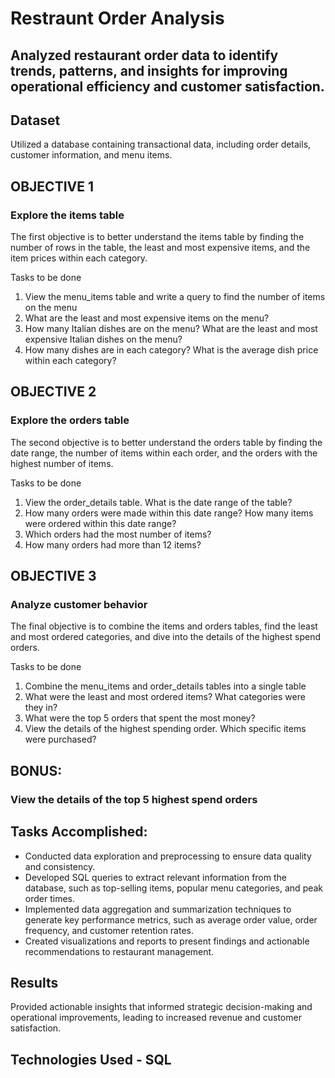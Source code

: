 # Restraunt Order Analysis

## Analyzed restaurant order data to identify trends, patterns, and insights for improving operational efficiency and customer satisfaction.

## Dataset
Utilized a database containing transactional data, including order details, customer information, and menu items.

## OBJECTIVE 1
### Explore the items table
The first objective is to better understand the items table by finding the number of rows in the table, the least and most expensive items, and the item prices within each category.

Tasks to be done
1. View the menu_items table and write a query to find the number of items on the menu
2. What are the least and most expensive items on the menu?
3. How many Italian dishes are on the menu? What are the least and most expensive Italian dishes on the menu?
4. How many dishes are in each category? What is the average dish price within each category?

## OBJECTIVE 2
### Explore the orders table
The second objective is to better understand the orders table by finding the date range, the number of items within each order, and the orders with the highest number of items.

Tasks to be done
1. View the order_details table. What is the date range of the table?
2. How many orders were made within this date range? How many items were ordered within this date range?
3. Which orders had the most number of items?
4. How many orders had more than 12 items?

## OBJECTIVE 3
### Analyze customer behavior
The final objective is to combine the items and orders tables, find the least and most ordered categories, and dive into the details of the highest spend orders.

Tasks to be done
1. Combine the menu_items and order_details tables into a single table
2. What were the least and most ordered items? What categories were they in?
3. What were the top 5 orders that spent the most money?
4. View the details of the highest spending order. Which specific items were purchased?

## BONUS: 
### View the details of the top 5 highest spend orders

## Tasks Accomplished:
- Conducted data exploration and preprocessing to ensure data quality and consistency.
- Developed SQL queries to extract relevant information from the database, such as top-selling items, popular menu categories, and peak order times.
- Implemented data aggregation and summarization techniques to generate key performance metrics, such as average order value, order frequency, and customer retention rates.
- Created visualizations and reports to present findings and actionable recommendations to restaurant management.

## Results
Provided actionable insights that informed strategic decision-making and operational improvements, leading to increased revenue and customer satisfaction.

## Technologies Used - SQL
